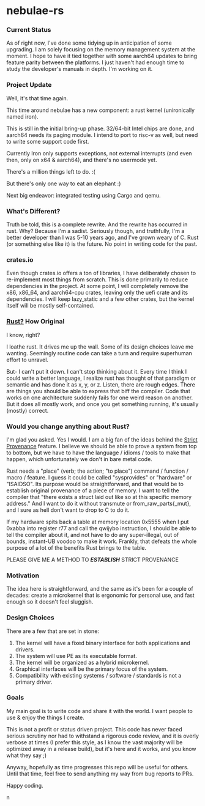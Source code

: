 # nebulae-rs

### Current Status

As of right now, I've done some tidying up in anticipation of some upgrading.  I am solely focusing on the memory management system at the moment. I hope to have it tied together with some aarch64 updates to bring feature parity between the platforms. I just haven't had enough time to study the developer's manuals in depth. I'm working on it.

### Project Update

Well, it's that time again.

This time around nebulae has a new component: a rust kernel (unironically named iron).

This is still in the initial bring-up phase. 32/64-bit Intel chips are done, and aarch64 needs its paging module. I intend to port to risc-v as well, but need to write some support code first.

Currently Iron only supports exceptions, not external interrupts (and even then, only on x64 & aarch64), and there's no usermode yet.

There's a million things left to do. :(

But there's only one way to eat an elephant :)

Next big endeavor: integrated testing using Cargo and qemu.

### What's Different?

Truth be told, this is a complete rewrite. And the rewrite has occurred in rust. Why? Because I'm a sadist. Seriously though, and truthfully, I'm a better developer than I was 5-10 years ago, and I've grown weary of C. Rust (or something else like it) is the future. No point in writing code for the past.

### crates.io

Even though crates.io offers a ton of libraries, I have deliberately chosen to re-implement most things from scratch. This is done primarily to reduce dependencies in the project. At some point, I will completely remove the x86, x86_64, and aarch64-cpu crates, leaving only the uefi crate and its dependencies. I will keep lazy_static and a few other crates, but the kernel itself will be mostly self-contained.

### [Rust?](https://rust-lang.org/) How Original

I know, right?

I loathe rust. It drives me up the wall. Some of its design choices leave me wanting. Seemingly routine code can take a turn and require superhuman effort to unravel.

But- I can't put it down. I can't stop thinking about it. Every time I think I could write a better language, I realize rust has thought of that paradigm or semantic and has done it as x, y, or z. Listen, there are rough edges. There are things you should be able to express that biff the compiler. Code that works on one architecture suddenly fails for one weird reason on another. But it does all mostly work, and once you get something running, it's usually (mostly) correct.

### Would you change anything about Rust?

I'm glad you asked. Yes I would. I am a big fan of the ideas behind the [Strict Provenance](https://doc.rust-lang.org/std/ptr/index.html#strict-provenance) feature. I believe we should be able to prove a system from top to bottom, but we have to have the language / idioms / tools to make that happen, which unfortunately we don't in bare metal code.

Rust needs a "place" (verb; the action; "to place") command / function / macro / feature. I guess it could be called "sysprovides" or "hardware" or "ISAIDSO". Its purpose would be straightforward, and that would be to establish original provenance of a piece of memory. I want to tell the compiler that "there exists a struct laid out like so at this specific memory address." And I want to do it without transmute or from_raw_parts{_mut}, and I sure as hell don't want to drop to C to do it.

If my hardware spits back a table at memory location 0x5555 when I put 0xabba into register r77 and call the qwijybo instruction, I should be able to tell the compiler about it, and not have to do any super-illegal, out of bounds, instant-UB voodoo to make it work. Frankly, that defeats the whole purpose of a lot of the benefits Rust brings to the table.

PLEASE GIVE ME A METHOD TO ***ESTABLISH*** STRICT PROVENANCE

### Motivation
The idea here is straightforward, and the same as it's been for a couple of decades: create a microkernel that is ergonomic for personal use, and fast enough so it doesn't feel sluggish.

### Design Choices
There are a few that are set in stone:

1. The kernel will have a fixed binary interface for both applications and drivers.
2. The system will use PE as its executable format.
3. The kernel will be organized as a hybrid microkernel.
4. Graphical interfaces will be the primary focus of the system.
5. Compatibility with existing systems / software / standards is not a primary driver.

### Goals

My main goal is to write code and share it with the world. I want people to use & enjoy the things I create.

This is not a profit or status driven project. This code has never faced serious scrutiny nor had to withstand a rigorous code review, and it is overly verbose at times (I prefer this style, as I know the vast majority will be optimized away in a release build), but it's here and it works, and you know what they say ;)

Anyway, hopefully as time progresses this repo will be useful for others. Until that time, feel free to send anything my way from bug reports to PRs.

Happy coding.

n